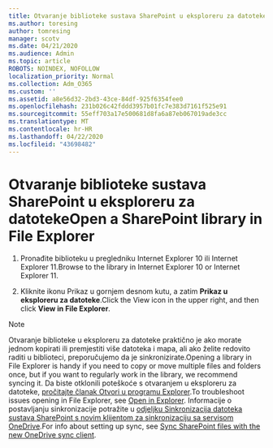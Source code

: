 ```yaml
---
title: Otvaranje biblioteke sustava SharePoint u eksploreru za datoteke
ms.author: toresing
author: tomresing
manager: scotv
ms.date: 04/21/2020
ms.audience: Admin
ms.topic: article
ROBOTS: NOINDEX, NOFOLLOW
localization_priority: Normal
ms.collection: Adm_O365
ms.custom: ''
ms.assetid: a8e56d32-2bd3-43ce-84df-925f6354fee0
ms.openlocfilehash: 231b026c42fddd3957b01fc7e383d7161f525e91
ms.sourcegitcommit: 55eff703a17e500681d8fa6a87eb067019ade3cc
ms.translationtype: MT
ms.contentlocale: hr-HR
ms.lasthandoff: 04/22/2020
ms.locfileid: "43698482"
---
```

# <a name="open-a-sharepoint-library-in-file-explorer"></a><span data-ttu-id="08634-102">Otvaranje biblioteke sustava SharePoint u eksploreru za datoteke</span><span class="sxs-lookup"><span data-stu-id="08634-102">Open a SharePoint library in File Explorer</span></span>

1. <span data-ttu-id="08634-103">Pronađite biblioteku u pregledniku Internet Explorer 10 ili Internet Explorer 11.</span><span class="sxs-lookup"><span data-stu-id="08634-103">Browse to the library in Internet Explorer 10 or Internet Explorer 11.</span></span> 
    
2. <span data-ttu-id="08634-104">Kliknite ikonu Prikaz u gornjem desnom kutu, a zatim **Prikaz u eksploreru za datoteke**.</span><span class="sxs-lookup"><span data-stu-id="08634-104">Click the View icon in the upper right, and then click **View in File Explorer**.</span></span>
    
> [!NOTE]
> <span data-ttu-id="08634-105">Otvaranje biblioteke u eksploreru za datoteke praktično je ako morate jednom kopirati ili premjestiti više datoteka i mapa, ali ako želite redovito raditi u biblioteci, preporučujemo da je sinkronizirate.</span><span class="sxs-lookup"><span data-stu-id="08634-105">Opening a library in File Explorer is handy if you need to copy or move multiple files and folders once, but if you want to regularly work in the library, we recommend syncing it.</span></span> <span data-ttu-id="08634-106">Da biste otklonili poteškoće s otvaranjem u eksploreru za datoteke, [pročitajte članak Otvori u programu Explorer](https://go.microsoft.com/fwlink/?linkid=871665).</span><span class="sxs-lookup"><span data-stu-id="08634-106">To troubleshoot issues opening in File Explorer, see [Open in Explorer](https://go.microsoft.com/fwlink/?linkid=871665).</span></span> <span data-ttu-id="08634-107">Informacije o postavljanju sinkronizacije potražite u [odjeljku Sinkronizacija datoteka sustava SharePoint s novim klijentom za sinkronizaciju sa servisom OneDrive](https://go.microsoft.com/fwlink/?linkid=871666).</span><span class="sxs-lookup"><span data-stu-id="08634-107">For info about setting up sync, see [Sync SharePoint files with the new OneDrive sync client](https://go.microsoft.com/fwlink/?linkid=871666).</span></span> 
  

